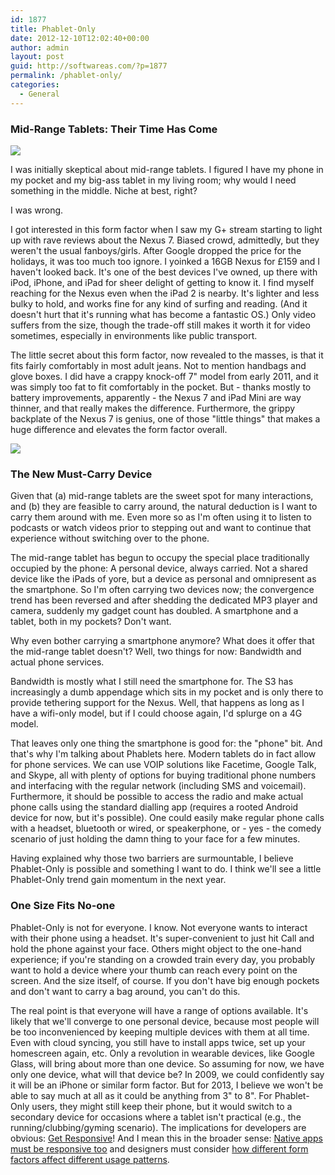 ```yaml
---
id: 1877
title: Phablet-Only
date: 2012-12-10T12:02:40+00:00
author: admin
layout: post
guid: http://softwareas.com/?p=1877
permalink: /phablet-only/
categories:
  - General
---
```

### Mid-Range Tablets: Their Time Has Come

<img src='http://i.imgur.com/ZT9Zs.jpg' />

I was initially skeptical about mid-range tablets. I figured I have my phone in my pocket and my big-ass tablet in my living room; why would I need something in the middle. Niche at best, right?

I was wrong.

I got interested in this form factor when I saw my G+ stream starting to light up with rave reviews about the Nexus 7. Biased crowd, admittedly, but they weren't the usual fanboys/girls. After Google dropped the price for the holidays, it was too much too ignore. I yoinked a 16GB Nexus for £159 and I haven't looked back. It's one of the best devices I've owned, up there with iPod, iPhone, and iPad for sheer delight of getting to know it. I find myself reaching for the Nexus even when the iPad 2 is nearby. It's lighter and less bulky to hold, and works fine for any kind of surfing and reading. (And it doesn't hurt that it's running what has become a fantastic OS.) Only video suffers from the size, though the trade-off still makes it worth it for video sometimes, especially in environments like public transport.

The little secret about this form factor, now revealed to the masses, is that it fits fairly comfortably in most adult jeans. Not to mention handbags and glove boxes. I did have a crappy knock-off 7" model from early 2011, and it was simply too fat to fit comfortably in the pocket. But - thanks mostly to battery improvements, apparently - the Nexus 7 and iPad Mini are way thinner, and that really makes the difference. Furthermore, the grippy backplate of the Nexus 7 is genius, one of those "little things" that makes a huge difference and elevates the form factor overall.

<img src="http://i.imgur.com/tql8j.jpg" />

### The New Must-Carry Device

Given that (a) mid-range tablets are the sweet spot for many interactions, and (b) they are feasible to carry around, the natural deduction is I want to carry them around with me. Even more so as I'm often using it to listen to podcasts or watch videos prior to stepping out and want to continue that experience without switching over to the phone.

The mid-range tablet has begun to occupy the special place traditionally occupied by the phone: A personal device, always carried. Not a shared device like the iPads of yore, but a device as personal and omnipresent as the smartphone. So I'm often carrying two devices now; the convergence trend has been reversed and after shedding the dedicated MP3 player and camera, suddenly my gadget count has doubled. A smartphone and a tablet, both in my pockets? Don't want.

Why even bother carrying a smartphone anymore? What does it offer that the mid-range tablet doesn't? Well, two things for now: Bandwidth and actual phone services.

Bandwidth is mostly what I still need the smartphone for. The S3 has increasingly a dumb appendage which sits in my pocket and is only there to provide tethering support for the Nexus. Well, that happens as long as I have a wifi-only model, but if I could choose again, I'd splurge on a 4G model.

That leaves only one thing the smartphone is good for: the "phone" bit. And that's why I'm talking about Phablets here. Modern tablets do in fact allow for phone services. We can use VOIP solutions like Facetime, Google Talk, and Skype, all with plenty of options for buying traditional phone numbers and interfacing with the regular network (including SMS and voicemail). Furthermore, it should be possible to access the radio and make actual phone calls using the standard dialling app (requires a rooted Android device for now, but it's possible). One could easily make regular phone calls with a headset, bluetooth or wired, or speakerphone, or - yes - the comedy scenario of just holding the damn thing to your face for a few minutes.

Having explained why those two barriers are surmountable, I believe Phablet-Only is possible and something I want to do. I think we'll see a little Phablet-Only trend gain momentum in the next year.

### One Size Fits No-one

Phablet-Only is not for everyone. I know. Not everyone wants to interact with their phone using a headset. It's super-convenient to just hit Call and hold the phone against your face. Others might object to the one-hand experience; if you're standing on a crowded train every day, you probably want to hold a device where your thumb can reach every point on the screen. And the size itself, of course. If you don't have big enough pockets and don't want to carry a bag around, you can't do this. 

The real point is that everyone will have a range of options available. It's likely that we'll converge to one personal device, because most people will be too inconvenienced by keeping multiple devices with them at all time. Even with cloud syncing, you still have to install apps twice, set up your homescreen again, etc. Only a revolution in wearable devices, like Google Glass, will bring about more than one device. So assuming for now, we have only one device, what will that device be? In 2009, we could confidently say it will be an iPhone or similar form factor. But for 2013, I believe we won't be able to say much at all as it could be anything from 3" to 8". For Phablet-Only users, they might still keep their phone, but it would switch to a secondary device for occasions where a tablet isn't practical (e.g., the running/clubbing/gyming scenario). The implications for developers are obvious: [Get Responsive](http://en.wikipedia.org/wiki/Responsive_web_design)! And I mean this in the broader sense: [Native apps must be responsive too](http://www.youtube.com/watch?v=zHirwKGEfoE) and designers must consider [how different form factors affect different usage patterns](http://www.html5rocks.com/en/tutorials/detection/index.html).